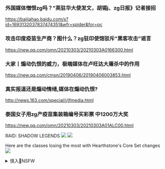 ### 外国媒体憎恨zg吗？”英驻华大使发文，胡锡j、zg日报》记者接招
https://baijiahao.baidu.com/s?id=1693132037837474351&wfr=spider&for=pc

### 攻击印度疫苗生产商？图什么？zg驻印使馆驳斥“黑客攻击”谣言
https://new.qq.com/omn/20210303/20210303A0166300.html

### 大家丨煽动仇恨的威力，极端媒体在卢旺达大屠杀中的作用
https://new.qq.com/cmsn/20190406/20190406003853.html

### 真实报道还是煽动情绪,媒体在煽动仇恨?
http://news.163.com/special/j/jfmedia.html

### 泰国女子用zg产疫苗集装箱编号买彩票 中1200万大奖
https://new.qq.com/omn/20210303/20210303A01ALC00.html

RAID: SHADOW LEGENDS
![](https://cdn-production-gamedrops.operacdn.com/media/images/home-hero--raid-shadow-legends2x.width-1266.jpg)
![](https://cdn-production-gamedrops.operacdn.com/media/images/gd__main-hero-bg--raid2x.de76e3c61.2e16d0ba.fill-850x400_QO9O6BU.jpg)

Here are the classes losing the most with Hearthstone's Core Set changes
![](https://cdn.mos.cms.futurecdn.net/aDQMLrDzG6LJpJhiM7BvdZ-970-80.jpg)

<details><summary>慎入🔞NSFW</summary>

Not Safe For Work
<img src="https://upload.wikimedia.org/wikipedia/commons/thumb/d/d3/Biohazard_Symbol_Specification.png/210px-Biohazard_Symbol_Specification.png">

<details><summary><b>风险自理Use At Your Own Risk🈲</summary>

### g丸y茎大锻炼器枪蛋按摩物理拉伸粗y具手动训练情趣品007魔环
https://item.taobao.com/item.htm?id=594608152003

![](https://gd3.alicdn.com/imgextra/i2/2336470232/TB2Sh7WhSXlpuFjy0FeXXcJbFXa_!!2336470232.jpg)

![](https://gd3.alicdn.com/imgextra/i3/2336470232/TB2lpYqfrtlpuFjSspfXXXLUpXa_!!2336470232.jpg)

![](https://img.alicdn.com/imgextra/imgextra/i3/2336470232/TB2lpYqfrtlpuFjSspfXXXLUpXa_!!2336470232.jpg)


</details>
</details>
